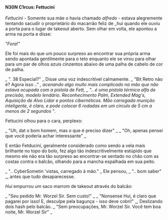 #### N30N C1rcus: Fettucini

_Fettucini_ - Somente sua mãe o havia chamado _alfredo_ - estava alegremente tentando sacudir o proprietário do macarrão feliz de _hui quando ele ouviu a porta para o lugar de takeout aberto. Sem olhar em volta, ele apontou a arma na porta e disse:

_"Fora!"_

Ele foi mais do que um pouco surpreso ao encontrar sua própria arma sendo apontada gentilmente para o teto enquanto ele se virou para olhar para um par de olhos azuis cinzentos abaixo de uma palha de cabelo de cor de palha.

_ ". 38 Especial?" _ Disse uma voz indescritível calmamente. _ "Bit Retro não é? Agora isso .." _, acenando algo muito mais complicado na mão que não estava ocupada com a pistola de Fett, _ ".. é uma pistola térmica alfa de precisão, modelo lendário. Reconhecimento Palm, Extended Mag's, Aquisição de Alvo Lidar e pontos cibernéticos. Mão carregada munição inteligente, é claro, e pode colocar 6 rodadas em um círculo de 5 cm a menos de 2 segundos "_.

Fettucini olhou para o cara, perplexo:

_ "Uh, dat o bom homem, mas o que é preciso dizer" _
_ "Oh, apenas pensei que você poderia achar interessante" _

E então Fetducini, geralmente considerado como sendo a vela mais brilhante no topo do bolo, fez algo tão indescritivelmente estúpido que mesmo ele não era tão surpreso ao encontrar-se sentado no chão com as costas contra o balcão, olhando para a mancha espalhada em sua peito.

  _ ".. CyberSometin 'vistas, carregado à mão." _ Ele pensou, _ ".. bom saber" _, antes que tudo desaparecesse.

_Hui_ empurrou um saco marrom de takeout através do balcão:

_ "Seu pedido Mr. Worzel Sir. Sem custo!" _
_ "Nonsense Hui, é claro que pagarei por isso! E, desculpe pela bagunça - isso deve cobri!" _, Deslizando dois hash pelo balcão.
_ "Sem preocupações, Mr. Worzel Sir. Você tem boa noite, Mr. Worzel Sir" _